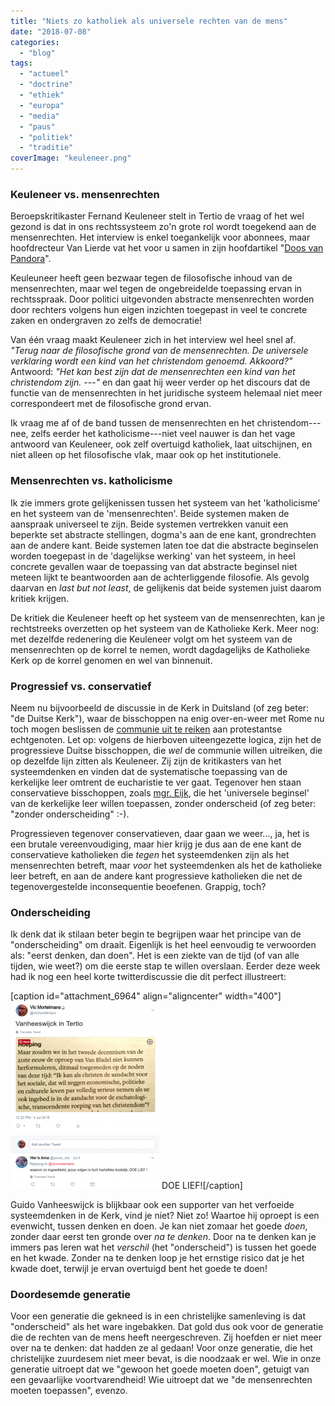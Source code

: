 ```yaml
---
title: "Niets zo katholiek als universele rechten van de mens"
date: "2018-07-08"
categories: 
  - "blog"
tags: 
  - "actueel"
  - "doctrine"
  - "ethiek"
  - "europa"
  - "media"
  - "paus"
  - "politiek"
  - "traditie"
coverImage: "keuleneer.png"
---
```


### Keuleneer vs. mensenrechten

Beroepskritikaster Fernand Keuleneer stelt in Tertio de vraag of het wel gezond is dat in ons rechtssysteem zo'n grote rol wordt toegekend aan de mensenrechten. Het interview is enkel toegankelijk voor abonnees, maar hoofdrecteur Van Lierde vat het voor u samen in zijn hoofdartikel "[Doos van Pandora](https://www.tertio.be/magazines/960-961/artikels/Doos%20van%20Pandora)".

Keuleuneer heeft geen bezwaar tegen de filosofische inhoud van de mensenrechten, maar wel tegen de ongebreidelde toepassing ervan in rechtsspraak. Door politici uitgevonden abstracte mensenrechten worden door rechters volgens hun eigen inzichten toegepast in veel te concrete zaken en ondergraven zo zelfs de democratie!

Van één vraag maakt Keuleneer zich in het interview wel heel snel af. _"Terug naar de filosofische grond van de mensenrechten. De universele verklaring wordt een kind van het christendom genoemd. Akkoord?"_ Antwoord: _"Het kan best zijn dat de mensenrechten een kind van het christendom zijn. ---"_ en dan gaat hij weer verder op het discours dat de functie van de mensenrechten in het juridische systeem helemaal niet meer correspondeert met de filosofische grond ervan.

Ik vraag me af of de band tussen de mensenrechten en het christendom---nee, zelfs eerder het katholicisme---niet veel nauwer is dan het vage antwoord van Keuleneer, ook zelf overtuigd katholiek, laat uitschijnen, en niet alleen op het filosofische vlak, maar ook op het institutionele.

### Mensenrechten vs. katholicisme

Ik zie immers grote gelijkenissen tussen het systeem van het 'katholicisme' en het systeem van de 'mensenrechten'. Beide systemen maken de aanspraak universeel te zijn. Beide systemen vertrekken vanuit een beperkte set abstracte stellingen, dogma's aan de ene kant, grondrechten aan de andere kant. Beide systemen laten toe dat die abstracte beginselen worden toegepast in de 'dagelijkse werking' van het systeem, in heel concrete gevallen waar de toepassing van dat abstracte beginsel niet meteen lijkt te beantwoorden aan de achterliggende filosofie. Als gevolg daarvan en _last but not least_, de gelijkenis dat beide systemen juist daarom kritiek krijgen.

De kritiek die Keuleneer heeft op het systeem van de mensenrechten, kan je rechtstreeks overzetten op het systeem van de Katholieke Kerk. Meer nog: met dezelfde redenering die Keuleneer volgt om het systeem van de mensenrechten op de korrel te nemen, wordt dagdagelijks de Katholieke Kerk op de korrel genomen en wel van binnenuit.

### Progressief vs. conservatief

Neem nu bijvoorbeeld de discussie in de Kerk in Duitsland (of zeg beter: "de Duitse Kerk"), waar de bisschoppen na enig over-en-weer met Rome nu toch mogen beslissen de [communie uit te reiken](http://www.patheos.com/blogs/deaconsbench/2018/07/german-bishop-invites-all-protestant-spouses-to-receive-communion-at-jubilee-masses/) aan protestantse echtgenoten. Let op: volgens de hierboven uiteengezette logica, zijn het de progressieve Duitse bisschoppen, die _wel_ de communie willen uitreiken, die op dezelfde lijn zitten als Keuleneer. Zij zijn de kritikasters van het systeemdenken en vinden dat de systematische toepassing van de kerkelijke leer omtrent de eucharistie te ver gaat. Tegenover hen staan conservatieve bisschoppen, zoals [mgr. Eijk](http://www.ncregister.com/blog/edward-pentin/cardinal-eijk-pope-needed-to-give-clarity-to-german-bishops-on-intercommuni), die het 'universele beginsel' van de kerkelijke leer willen toepassen, zonder onderscheid (of zeg beter: "zonder onderscheiding" :-).

Progressieven tegenover conservatieven, daar gaan we weer..., ja, het is een brutale vereenvoudiging, maar hier krijg je dus aan de ene kant de conservatieve katholieken die _tegen_ het systeemdenken zijn als het mensenrechten betreft, maar _voor_ het systeemdenken als het de katholieke leer betreft, en aan de andere kant progressieve katholieken die net de tegenovergestelde inconsequentie beoefenen. Grappig, toch? 

### Onderscheiding

Ik denk dat ik stilaan beter begin te begrijpen waar het principe van de "onderscheiding" om draait. Eigenlijk is het heel eenvoudig te verwoorden als: "eerst denken, dan doen". Het is een ziekte van de tijd (of van alle tijden, wie weet?) om die eerste stap te willen overslaan. Eerder deze week had ik nog een heel korte twitterdiscussie die dit perfect illustreert:

\[caption id="attachment\_6964" align="aligncenter" width="400"\][![](images/Vic-Mortelmans-ن-on-Twitter-Vanheeswijck-in-Tertio…--238x300.png)](https://twitter.com/vicmortelmans/status/1014454475547987968) DOE LIEF!\[/caption\]

Guido Vanheeswijck is blijkbaar ook een supporter van het verfoeide systeemdenken in de Kerk, vind je niet? Niet zo! Waartoe hij oproept is een evenwicht, tussen denken en doen. Je kan niet zomaar het goede _doen_, zonder daar eerst ten gronde over _na te denken_. Door na te denken kan je immers pas leren wat het _verschil_ (het "onderscheid") is tussen het goede en het kwade. Zonder na te denken loop je het ernstige risico dat je het kwade doet, terwijl je ervan overtuigd bent het goede te doen!

### Doordesemde generatie

Voor een generatie die gekneed is in een christelijke samenleving is dat "onderscheid" als het ware ingebakken. Dat gold dus ook voor de generatie die de rechten van de mens heeft neergeschreven. Zij hoefden er niet meer over na te denken: dat hadden ze al gedaan! Voor onze generatie, die het christelijke zuurdesem niet meer bevat, is die noodzaak er wel. Wie in onze generatie uitroept dat we "gewoon het goede moeten doen", getuigt van een gevaarlijke voortvarendheid! Wie uitroept dat we "de mensenrechten moeten toepassen", evenzo.
